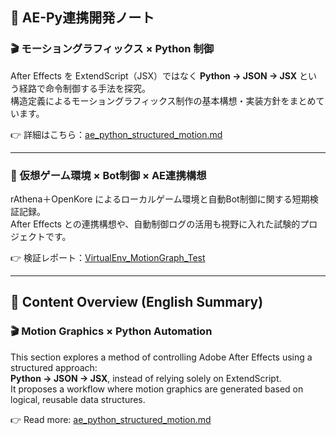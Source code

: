 ## 📘 AE-Py連携開発ノート

### 🎬 モーショングラフィックス × Python 制御

After Effects を ExtendScript（JSX）ではなく **Python → JSON → JSX** という経路で命令制御する手法を探究。  
構造定義によるモーショングラフィックス制作の基本構想・実装方針をまとめています。

👉 詳細はこちら：[ae_python_structured_motion.md](./ae_python_structured_motion.md)

---

### 🤖 仮想ゲーム環境 × Bot制御 × AE連携構想

rAthena＋OpenKore によるローカルゲーム環境と自動Bot制御に関する短期検証記録。  
After Effects との連携構想や、自動制御ログの活用も視野に入れた試験的プロジェクトです。

👉 検証レポート：[VirtualEnv_MotionGraph_Test](./VirtualEnv_MotionGraph_Test.me)


---


## 📘 Content Overview (English Summary)

### 🎬 Motion Graphics × Python Automation

This section explores a method of controlling Adobe After Effects using a structured approach:  
**Python → JSON → JSX**, instead of relying solely on ExtendScript.  
It proposes a workflow where motion graphics are generated based on logical, reusable data structures.

👉 Read more: [ae_python_structured_motion.md](./ae_python_structured_motion_en.md)


